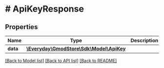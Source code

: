 # # ApiKeyResponse

## Properties

Name | Type | Description | Notes
------------ | ------------- | ------------- | -------------
**data** | [**\Everyday\GmodStore\Sdk\Model\ApiKey**](ApiKey.md) |  | [optional]

[[Back to Model list]](../../README.md#models) [[Back to API list]](../../README.md#endpoints) [[Back to README]](../../README.md)
